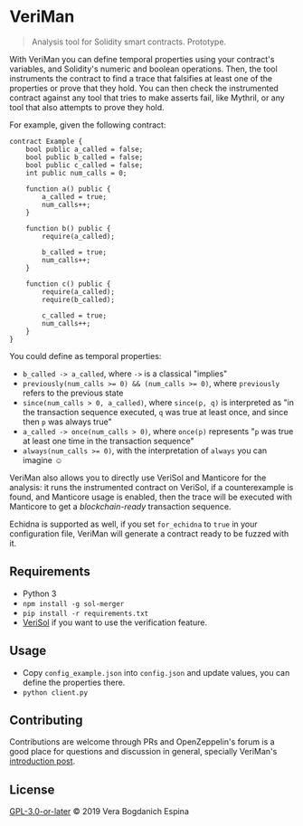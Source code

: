 # VeriMan

> Analysis tool for Solidity smart contracts. Prototype.

With VeriMan you can define temporal properties using your contract's variables, and Solidity's numeric and boolean operations. Then, the tool instruments the contract to find a trace that falsifies at least one of the properties or prove that they hold. You can then check the instrumented contract against any tool that tries to make asserts fail, like Mythril, or any tool that also attempts to prove they hold.

For example, given the following contract:

```Solidity
contract Example {
    bool public a_called = false;
    bool public b_called = false;
    bool public c_called = false;
    int public num_calls = 0;

    function a() public {
        a_called = true;
        num_calls++;
    }

    function b() public {
        require(a_called);
        
        b_called = true;
        num_calls++;
    }

    function c() public {
        require(a_called);
        require(b_called);

        c_called = true;
        num_calls++;
    }
}
```

You could define as temporal properties:

* `b_called -> a_called`, where `->` is a classical "implies"
* `previously(num_calls >= 0) && (num_calls >= 0)`, where `previously` refers to the previous state
* `since(num_calls > 0, a_called)`, where `since(p, q)` is interpreted as "in the transaction sequence executed,
`q` was true at least once, and since then `p` was always true"
* `a_called -> once(num_calls > 0)`, where `once(p)` represents "`p` was true at least one time in the
transaction sequence"
* `always(num_calls >= 0)`, with the interpretation of `always` you can imagine :relaxed:

VeriMan also allows you to directly use VeriSol and Manticore for the analysis: it runs the instrumented contract on VeriSol, if a counterexample is found, and Manticore usage is enabled, then the trace will be executed with Manticore to get a *blockchain-ready* transaction sequence.

Echidna is supported as well, if you set `for_echidna` to `true` in your configuration file, VeriMan will generate a contract ready to be fuzzed with it.

## Requirements
 
* Python 3
* `npm install -g sol-merger`
* `pip install -r requirements.txt`
* [VeriSol](https://github.com/microsoft/verisol/tree/e9184b3aadc35df91271e91dbfec05e9c560a73d) if you want to use the verification feature.

## Usage

* Copy `config_example.json` into `config.json` and update values, you can define the properties there.
* `python client.py`

## Contributing

Contributions are welcome through PRs and OpenZeppelin's forum is a good place for questions and discussion in general, specially VeriMan's [introduction post](https://forum.openzeppelin.com/t/veriman-a-prototype/1446).

## License

[GPL-3.0-or-later](LICENSE.txt) © 2019 Vera Bogdanich Espina
